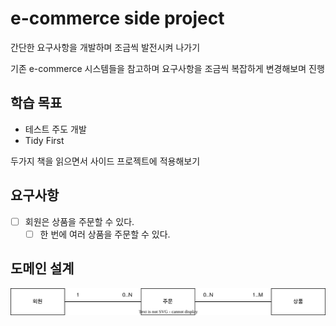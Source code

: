# e-commerce side project

간단한 요구사항을 개발하며 조금씩 발전시켜 나가기

기존 e-commerce 시스템들을 참고하며 요구사항을 조금씩 복잡하게 변경해보며 진행

## 학습 목표

- 테스트 주도 개발
- Tidy First

두가지 책을 읽으면서 사이드 프로젝트에 적용해보기

## 요구사항

- [ ] 회원은 상품을 주문할 수 있다.
    - [ ] 한 번에 여러 상품을 주문할 수 있다.

## 도메인 설계

![entity](./entity.svg)